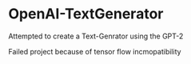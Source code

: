 # OpenAI-TextGenerator

Attempted to create a Text-Genrator using the GPT-2

Failed project because of tensor flow incmopatibility
